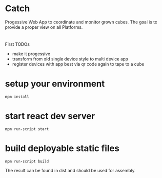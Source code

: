 # Catch
Progessive Web App to coordinate and monitor grown cubes. The goal is to provide a proper view on all Platforms.

# 
First TODOs
-   make it progessive
- transform from old single device style to multi device app 
- register devices with app best via qr code again to tape to a cube


# setup your environment
```
npm install
```

# start react dev server 
```
npm run-script start
```

# build deployable static files 
```
npm run-script build
```
The result can be found in dist and should be used for assembly.